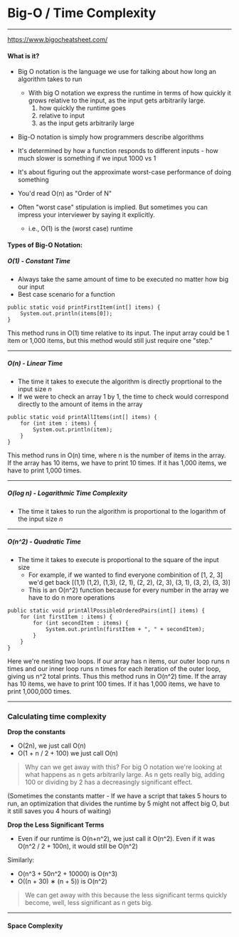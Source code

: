 # Big-O / Time Complexity
--------
https://www.bigocheatsheet.com/

#### What is it?

-  Big O notation is the language we use for talking about how long an algorithm takes to run
    -  With big O notation we express the runtime in terms of how quickly it grows relative to the input, as the input gets arbitrarily large. 
        1)  how quickly the runtime goes
        2)  relative to input
        3)  as the input gets arbitrarily large

-  Big-O notation is simply how programmers describe algorithms

-  It's determined by how a function responds to different inputs - how much slower is something if we input 1000 vs 1

-  It's about figuring out the approximate worst-case performance of doing something

-  You'd read O(n) as "Order of N"

-  Often  "worst case" stipulation is implied. But sometimes you can impress your interviewer by saying it explicitly.
    -  i.e., O(1) is the (worst case) runtime

#### Types of Big-O Notation:

##### O(1) - Constant Time
-  Always take the same amount of time to be executed no matter how big our input
-  Best case scenario for a function

```
public static void printFirstItem(int[] items) {
    System.out.println(items[0]);
}
```
This method runs in O(1) time relative to its input. The input array could be 1 item or 1,000 items, but this method would still just require one "step."

----------------
##### O(n) - Linear Time
- The time it takes to execute the algorithm is directly proprtional to the input size *n*
- If we were to check an array 1 by 1, the time to check would correspond directly to the amount of items in the array

```
public static void printAllItems(int[] items) {
    for (int item : items) {
        System.out.println(item);
    }
}
```
This method runs in O(n) time, where n is the number of items in the array. If the array has 10 items, we have to print 10 times. If it has 1,000 items, we have to print 1,000 times.

---------------
##### O(log n) - Logarithmic Time Complexity
-  The time it takes to run the algorithm is proportional to the logarithm of the input size *n*
---------------
##### O(n^2) - Quadratic Time
-  The time it takes to execute is proportional to the square of the input size
    -  For example, if we wanted to find everyone combinition of [1, 2, 3] we'd get back [(1,1) (1,2), (1,3), (2, 1), (2, 2), (2, 3), (3, 1), (3, 2), (3, 3)]
    -  This is an O(n^2) function because for every number in the array we have to do n more operations

```
public static void printAllPossibleOrderedPairs(int[] items) {
    for (int firstItem : items) {
        for (int secondItem : items) {
            System.out.println(firstItem + ", " + secondItem);
        }
    }
}
```
Here we're nesting two loops. If our array has n items, our outer loop runs n times and our inner loop runs n times for each iteration of the outer loop, giving us n^2 total prints. Thus this method runs in O(n^2) time. If the array has 10 items, we have to print 100 times. If it has 1,000 items, we have to print 1,000,000 times.

----------------

### Calculating time complexity

**Drop the constants**
-  O(2n), we just call O(n)
-  O(1 + n / 2 + 100) we just call O(n)

>  Why can we get away with this? For big O notation we're looking at what happens as n gets arbitrarily large. As n gets really big, adding 100 or dividing by 2 has a decreasingly significant effect. 

(Sometimes the constants matter - If we have a script that takes 5 hours to run, an optimization that divides the runtime by 5 might not affect big O, but it still saves you 4 hours of waiting)

**Drop the Less Significant Terms**
- Even if our runtime is O(n+n^2), we just call it O(n^2). Even if it was O(n^2 / 2 + 100n), it would still be O(n^2)

Similarly:
-  O(n^3 + 50n^2 + 10000) is O(n^3)
-  O((n + 30) ∗ (n + 5)) is O(n^2)

>  We can get away with this because the less significant terms quickly become, well, less significant as n gets big. 

--------------------

#### Space Complexity

